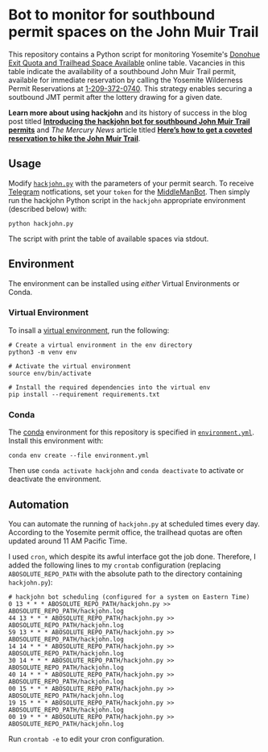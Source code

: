 # Bot to monitor for southbound permit spaces on the John Muir Trail

This repository contains a Python script for monitoring Yosemite's [Donohue Exit Quota and Trailhead Space Available](https://www.nps.gov/yose/planyourvisit/fulltrailheads.htm) online table.
Vacancies in this table indicate the availability of a southbound John Muir Trail permit,
available for immediate reservation by calling the Yosemite Wilderness Permit Reservations at [1-209-372-0740](tel:1-209-372-0740).
This strategy enables securing a soutbound JMT permit after the lottery drawing for a given date.

**Learn more about using hackjohn** and its history of success in the blog post titled [**Introducing the hackjohn bot for southbound John Muir Trail permits**](https://busy.org/@dhimmel/introducing-the-hackjohn-bot-for-southbound-john-muir-trail-permits) and _The Mercury News_ article titled [**Here’s how to get a coveted reservation to hike the John Muir Trail**](https://www.mercurynews.com/2019/04/22/heres-how-to-get-a-reservation-to-hike-the-john-muir-trail/ "Written by Lisa M. Krieger on April 22, 2019").

## Usage

Modify [`hackjohn.py`](hackjohn.py) with the parameters of your permit search.
To receive [Telegram](https://telegram.org/) notfications, set your `token` for the [MiddleManBot](https://github.com/n1try/telegram-middleman-bot).
Then simply run the hackjohn Python script in the `hackjohn` appropriate environment (described below) with:

```shell
python hackjohn.py
```

The script with print the table of available spaces via stdout.

## Environment

The environment can be installed using _either_ Virtual Environments or Conda.

### Virtual Environment

To insall a [virtual environment](https://docs.python.org/3/tutorial/venv.html), run the following:

```shell
# Create a virtual environment in the env directory
python3 -m venv env

# Activate the virtual environment
source env/bin/activate

# Install the required dependencies into the virtual env
pip install --requirement requirements.txt
```

### Conda

The [conda](http://conda.pydata.org/docs/) environment for this repository is specified in [`environment.yml`](environment.yml).
Install this environment with:

```shell
conda env create --file environment.yml
```

Then use `conda activate hackjohn` and `conda deactivate` to activate or deactivate the environment.

## Automation

You can automate the running of `hackjohn.py` at scheduled times every day.
According to the Yosemite permit office, the trailhead quotas are often updated around 11 AM Pacific Time.

I used `cron`, which despite its awful interface got the job done.
Therefore, I added the following lines to my `crontab` configuration (replacing `ABOSOLUTE_REPO_PATH` with the absolute path to the directory containing `hackjohn.py`):

```
# hackjohn bot scheduling (configured for a system on Eastern Time)
0 13 * * * ABOSOLUTE_REPO_PATH/hackjohn.py >> ABOSOLUTE_REPO_PATH/hackjohn.log
44 13 * * * ABOSOLUTE_REPO_PATH/hackjohn.py >> ABOSOLUTE_REPO_PATH/hackjohn.log
59 13 * * * ABOSOLUTE_REPO_PATH/hackjohn.py >> ABOSOLUTE_REPO_PATH/hackjohn.log
14 14 * * * ABOSOLUTE_REPO_PATH/hackjohn.py >> ABOSOLUTE_REPO_PATH/hackjohn.log
30 14 * * * ABOSOLUTE_REPO_PATH/hackjohn.py >> ABOSOLUTE_REPO_PATH/hackjohn.log
40 14 * * * ABOSOLUTE_REPO_PATH/hackjohn.py >> ABOSOLUTE_REPO_PATH/hackjohn.log
00 15 * * * ABOSOLUTE_REPO_PATH/hackjohn.py >> ABOSOLUTE_REPO_PATH/hackjohn.log
19 15 * * * ABOSOLUTE_REPO_PATH/hackjohn.py >> ABOSOLUTE_REPO_PATH/hackjohn.log
00 19 * * * ABOSOLUTE_REPO_PATH/hackjohn.py >> ABOSOLUTE_REPO_PATH/hackjohn.log
```

Run `crontab -e` to edit your cron configuration.
